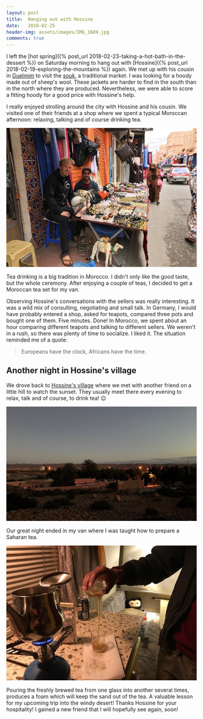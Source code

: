 ```yaml
---
layout: post
title:  Hanging out with Hossine
date:   2018-02-25
header-img: assets/images/IMG_1689.jpg
comments: true
---
```


I left the [hot spring]({% post_url 2018-02-23-taking-a-hot-bath-in-the-dessert %}) on Saturday morning to hang out with [Hossine]({% post_url 2018-02-19-exploring-the-mountains %}) again. We met up with his cousin in [Guelmim](https://www.google.com/maps/place/Guelmim+81000,+Morocco/) to visit the [souk](https://www.google.com/maps/place/Souk+Amhirich/), a traditional market. I was looking for a hoody made out of sheep's wool. These jackets are harder to find in the south than in the north where they are produced. Nevertheless, we were able to score a fitting hoody for a good price with Hossine's help.

I really enjoyed strolling around the city with Hossine and his cousin. We visited one of their friends at a shop where we spent a typical Moroccan afternoon: relaxing, talking and of course drinking tea.

![Hossine and me sitting in front of his friend's shop](/assets/images/IMG_1685.jpg)

Tea drinking is a big tradition in Morocco. I didn't only like the good taste, but the whole ceremony. After enjoying a couple of teas, I decided to get a Moroccan tea set for my van.

Observing Hossine's conversations with the sellers was really interesting. It was a wild mix of consulting, negotiating and small talk. In Germany, I would have probably entered a shop, asked for teapots, compared three pots and bought one of them. Five minutes. Done! In Morocco, we spent about an hour comparing different teapots and talking to different sellers. We weren't in a rush, so there was plenty of time to socialize. I liked it. The situation reminded me of a quote:

> Europeans have the clock, Africans have the time.

## Another night in Hossine's village

We drove back to [Hossine's village](https://www.google.com/maps/place/Abaynou,+Morocco/) where we met with another friend on a little hill to watch the sunset. They usually meet there every evening to relax, talk and of course, to drink tea! :wink:

![Sunset in Abaynou](/assets/images/IMG_1689.jpg)

Our great night ended in my van where I was taught how to prepare a Saharan tea.

![Preparing a Saharan tea](/assets/images/IMG_1694.jpg)

Pouring the freshly brewed tea from one glass into another several times, produces a foam which will keep the sand out of the tea. A valuable lesson for my upcoming trip into the windy desert! Thanks Hossine for your hospitality! I gained a new friend that I will hopefully see again, soon!
